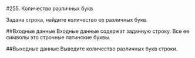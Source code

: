 #255. Количество различных букв

Задана строка, найдите количество ее различных букв.

##Входные данные
Входные данные содержат заданную строку. Все ее символы это строчные латинские буквы. 

##Выходные данные
Выведите количество различных букв строки. 
